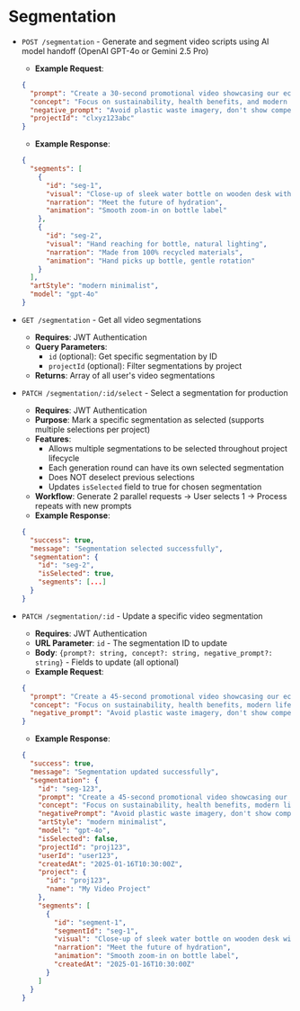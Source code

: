 # Segmentation

- `POST /segmentation` - Generate and segment video scripts using AI model handoff (OpenAI GPT-4o or Gemini 2.5 Pro)
  - **Example Request**:

  ```json
  {
    "prompt": "Create a 30-second promotional video showcasing our eco-friendly water bottle",
    "concept": "Focus on sustainability, health benefits, and modern lifestyle",
    "negative_prompt": "Avoid plastic waste imagery, don't show competing brands",
    "projectId": "clxyz123abc"
  }
  ```

  - **Example Response**:

  ```json
  {
    "segments": [
      {
        "id": "seg-1",
        "visual": "Close-up of sleek water bottle on wooden desk with plants",
        "narration": "Meet the future of hydration",
        "animation": "Smooth zoom-in on bottle label"
      },
      {
        "id": "seg-2",
        "visual": "Hand reaching for bottle, natural lighting",
        "narration": "Made from 100% recycled materials",
        "animation": "Hand picks up bottle, gentle rotation"
      }
    ],
    "artStyle": "modern minimalist",
    "model": "gpt-4o"
  }
  ```

- `GET /segmentation` - Get all video segmentations
  - **Requires**: JWT Authentication
  - **Query Parameters**:
    - `id` (optional): Get specific segmentation by ID
    - `projectId` (optional): Filter segmentations by project
  - **Returns**: Array of all user's video segmentations

- `PATCH /segmentation/:id/select` - Select a segmentation for production
  - **Requires**: JWT Authentication
  - **Purpose**: Mark a specific segmentation as selected (supports multiple selections per project)
  - **Features**:
    - Allows multiple segmentations to be selected throughout project lifecycle
    - Each generation round can have its own selected segmentation
    - Does NOT deselect previous selections
    - Updates `isSelected` field to true for chosen segmentation
  - **Workflow**: Generate 2 parallel requests → User selects 1 → Process repeats with new prompts
  - **Example Response**:

  ```json
  {
    "success": true,
    "message": "Segmentation selected successfully",
    "segmentation": {
      "id": "seg-2",
      "isSelected": true,
      "segments": [...]
    }
  }
  ```

- `PATCH /segmentation/:id` - Update a specific video segmentation
  - **Requires**: JWT Authentication
  - **URL Parameter**: `id` - The segmentation ID to update
  - **Body**: `{prompt?: string, concept?: string, negative_prompt?: string}` - Fields to update (all optional)
  - **Example Request**:

  ```json
  {
    "prompt": "Create a 45-second promotional video showcasing our eco-friendly water bottle with lifestyle focus",
    "concept": "Focus on sustainability, health benefits, modern lifestyle, and athletic performance",
    "negative_prompt": "Avoid plastic waste imagery, don't show competing brands, no medical claims"
  }
  ```

  - **Example Response**:

  ```json
  {
    "success": true,
    "message": "Segmentation updated successfully",
    "segmentation": {
      "id": "seg-123",
      "prompt": "Create a 45-second promotional video showcasing our eco-friendly water bottle with lifestyle focus",
      "concept": "Focus on sustainability, health benefits, modern lifestyle, and athletic performance",
      "negativePrompt": "Avoid plastic waste imagery, don't show competing brands, no medical claims",
      "artStyle": "modern minimalist",
      "model": "gpt-4o",
      "isSelected": false,
      "projectId": "proj123",
      "userId": "user123",
      "createdAt": "2025-01-16T10:30:00Z",
      "project": {
        "id": "proj123",
        "name": "My Video Project"
      },
      "segments": [
        {
          "id": "segment-1",
          "segmentId": "seg-1",
          "visual": "Close-up of sleek water bottle on wooden desk with plants",
          "narration": "Meet the future of hydration",
          "animation": "Smooth zoom-in on bottle label",
          "createdAt": "2025-01-16T10:30:00Z"
        }
      ]
    }
  }
  ```
